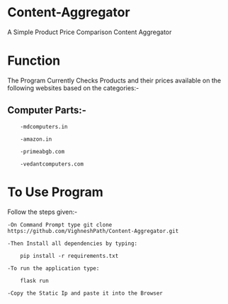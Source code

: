# Content-Aggregator
A Simple Product Price Comparison Content Aggregator

# Function
The Program Currently Checks Products and their prices available on the following websites based on the categories:-

## Computer Parts:-

        -mdcomputers.in

        -amazon.in

        -primeabgb.com

        -vedantcomputers.com
 
 # To Use Program
 Follow the steps given:-
 
    -On Command Prompt type git clone https://github.com/VighneshPath/Content-Aggregator.git
  
    -Then Install all dependencies by typing: 
    
        pip install -r requirements.txt
        
    -To run the application type: 
        
        flask run 
    
    -Copy the Static Ip and paste it into the Browser
    
 

